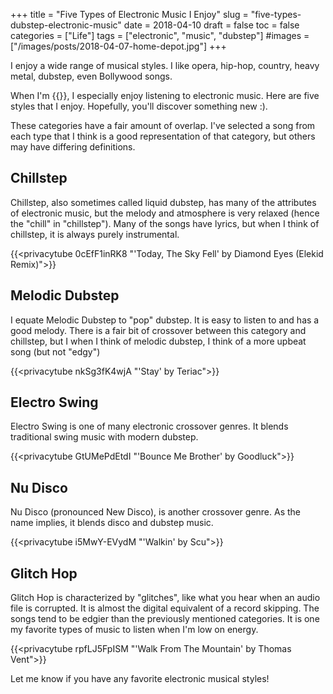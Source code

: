 +++
title = "Five Types of Electronic Music I Enjoy"
slug = "five-types-dubstep-electronic-music"
date = 2018-04-10
draft = false
toc = false
categories = ["Life"]
tags = ["electronic", "music", "dubstep"]
#images = ["/images/posts/2018-04-07-home-depot.jpg"]
+++

I enjoy a wide range of musical styles. I like opera, hip-hop, country, heavy metal, dubstep, even Bollywood songs.

When I'm {{<category coding geek>}}, I especially enjoy listening to electronic music. Here are five styles that I enjoy. Hopefully, you'll discover something new :).

These categories have a fair amount of overlap. I've selected a song from each type that I think is a good representation of that category, but others may have differing definitions.

## Chillstep

Chillstep, also sometimes called liquid dubstep, has many of the attributes of electronic music, but the melody and atmosphere is very relaxed (hence the "chill" in "chillstep"). Many of the songs have lyrics, but when I think of chillstep, it is always purely instrumental.

{{<privacytube 0cEfF1inRK8 "'Today, The Sky Fell' by Diamond Eyes (Elekid Remix)">}}

## Melodic Dubstep

I equate Melodic Dubstep to "pop" dubstep. It is easy to listen to and has a good melody. There is a fair bit of crossover between this category and chillstep, but I when I think of melodic dubstep, I think of a more upbeat song (but not "edgy")

{{<privacytube nkSg3fK4wjA "'Stay' by Teriac">}}

## Electro Swing

Electro Swing is one of many electronic crossover genres. It blends traditional swing music with modern dubstep.

{{<privacytube GtUMePdEtdI "'Bounce Me Brother' by Goodluck">}}

## Nu Disco

Nu Disco (pronounced New Disco), is another crossover genre. As the name implies, it blends disco and dubstep music.

{{<privacytube i5MwY-EVydM "'Walkin' by Scu">}}

## Glitch Hop

Glitch Hop is characterized by "glitches", like what you hear when an audio file is corrupted. It is almost the digital equivalent of a record skipping. The songs tend to be edgier than the previously mentioned categories. It is one my favorite types of music to listen when I'm low on energy.

{{<privacytube rpfLJ5FpISM "'Walk From The Mountain' by Thomas Vent">}}

Let me know if you have any favorite electronic musical styles!
